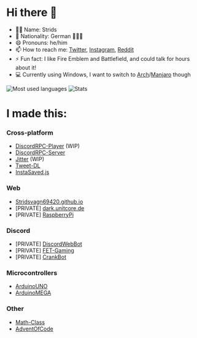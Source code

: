 # Hi there 👋
- 👨‍💻 Name: Strids
- 🚩 Nationality: German 🖤💖💛
- 😄 Pronouns: he/him
- 📫 How to reach me: [Twitter](https://twitter.com/rog_nineteen), [Instagram](https://www.instagram.com/rog_nineteen/), [Reddit](https://www.reddit.com/user/rog_nineteen)
- ⚡ Fun fact: I like Fire Emblem and Battlefield, and could talk for hours about it!
- 💻 Currently using Windows, I want to switch to [Arch](https://archlinux.org/)/[Manjaro](https://manjaro.org/) though
  
![Most used languages](https://github-readme-stats.vercel.app/api/top-langs/?username=Stridsvagn69420&layout=compact&count_private=true&hide_title=true&langs_count=16&theme=github_dark)
![Stats](https://github-readme-stats.vercel.app/api?username=Stridsvagn69420&show_icons=true&theme=github_dark&count_private=true&hide_title=true)

# I made this:
### Cross-platform
* [DiscordRPC-Player](https://github.com/Stridsvagn69420/DiscordRPC-Player) (WIP)
* [DiscordRPC-Server](https://github.com/Stridsvagn69420/DiscordRPC-Server)
* [Jitter](https://github.com/Stridsvagn69420/Jitter) (WIP)
* [Tweet-DL](https://github.com/Stridsvagn69420/Tweet-DL)
* [InstaSaved.js](https://github.com/Stridsvagn69420/InstaSaved.js)

### Web
* [Stridsvagn69420.github.io](https://github.com/Stridsvagn69420/Stridsvagn69420.github.io)
* \[PRIVATE] [dark.unitcore.de](https://github.com/Stridsvagn69420/dark.unitcore.de)
* \[PRIVATE] [RaspberryPi](https://github.com/Stridsvagn69420/RaspberryPi)

### Discord
* \[PRIVATE] [DiscordWebBot](https://github.com/Stridsvagn69420/DiscordWebBot)
* \[PRIVATE] [FET-Gaming](https://github.com/StaOtt/FET-Gaming)
* \[PRIVATE] [CrankBot](https://github.com/StaOtt/CrankBot)

### Microcontrollers
* [ArduinoUNO](https://github.com/Stridsvagn69420/ArduinoUNO)
* [ArduinoMEGA](https://github.com/Stridsvagn69420/ArduinoMEGA)

### Other
* [Math-Class](https://github.com/Stridsvagn69420/Math-Class)
* [AdventOfCode](https://github.com/Stridsvagn69420/AdventOfCode)
